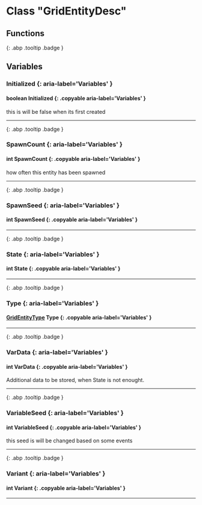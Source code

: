 # Class "GridEntityDesc"
## Functions
[ ](#){: .abp .tooltip .badge }
## Variables
### Initialized {: aria-label='Variables' }
#### boolean Initialized  {: .copyable aria-label='Variables' }
this is will be false when its first created 
___ 
[ ](#){: .abp .tooltip .badge }
### SpawnCount {: aria-label='Variables' }
#### int SpawnCount  {: .copyable aria-label='Variables' }
how often this entity has been spawned 
___ 
[ ](#){: .abp .tooltip .badge }
### SpawnSeed {: aria-label='Variables' }
#### int SpawnSeed  {: .copyable aria-label='Variables' }

___ 
[ ](#){: .abp .tooltip .badge }
### State {: aria-label='Variables' }
#### int State  {: .copyable aria-label='Variables' }

___ 
[ ](#){: .abp .tooltip .badge }
### Type {: aria-label='Variables' }
#### [GridEntityType](../enums/GridEntityType) Type  {: .copyable aria-label='Variables' }

___ 
[ ](#){: .abp .tooltip .badge }
### VarData {: aria-label='Variables' }
#### int VarData  {: .copyable aria-label='Variables' }
Additional data to be stored, when State is not enought. 
___ 
[ ](#){: .abp .tooltip .badge }
### VariableSeed {: aria-label='Variables' }
#### int VariableSeed  {: .copyable aria-label='Variables' }
this seed is will be changed based on some events 
___ 
[ ](#){: .abp .tooltip .badge }
### Variant {: aria-label='Variables' }
#### int Variant  {: .copyable aria-label='Variables' }

___ 
